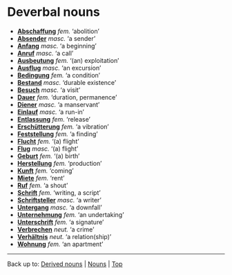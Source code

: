 # Deverbal nouns

- **[Abschaffung](a/ab/Abschaffung.md)** *fem.* ‘abolition’
- **[Absender](a/ab/Absender.md)** *masc.* ‘a sender’
- **[Anfang](a/an/Anfang.md)** *masc.* ‘a beginning’
- **[Anruf](a/an/Anruf.md)** *masc.* ‘a call’
- **[Ausbeutung](a/au/Ausbeutung.md)** *fem.* ‘(an) exploitation’
- **[Ausflug](a/au/Ausflug.md)** *masc.* ‘an excursion’
- **[Bedingung](b/be/Bedingung.md)** *fem.* ‘a condition’
- **[Bestand](b/be/Bestand.md)** *masc.* ‘durable existence’
- **[Besuch](b/be/Besuch.md)** *masc.* ‘a visit’
- **[Dauer](d/da/Dauer.md)** *fem.* ‘duration, permanence’
- **[Diener](d/di/Diener.md)** *masc.* ‘a manservant’
- **[Einlauf](e/ei/Einlauf.md)** *masc.* ‘a run-in’
- **[Entlassung](e/en/Entlassung.md)** *fem.* ‘release’
- **[Erschütterung](e/er/Erschuetterung.md)** *fem.* ‘a vibration’
- **[Feststellung](f/fe/Feststellung.md)** *fem.* ‘a finding’
- **[Flucht](f/fl/Flucht.md)** *fem.* ‘(a) flight’
- **[Flug](f/fl/Flug.md)** *masc.* ‘(a) flight’
- **[Geburt](g/ge/Geburt.md)** *fem.* ‘(a) birth’
- **[Herstellung](h/he/Herstellung.md)** *fem.* ‘production’
- **[Kunft](k/ku/Kunft.md)** *fem.* ‘coming’
- **[Miete](m/mi/Miete.md)** *fem.* ‘rent’
- **[Ruf](r/ru/Ruf.md)** *fem.* ‘a shout’
- **[Schrift](s/sc/Schrift.md)** *fem.* ‘writing, a script’
- **[Schriftsteller](s/sc/Schriftsteller.md)** *masc.* ‘a writer’
- **[Untergang](u/un/Untergang.md)** *masc.* ‘a downfall’
- **[Unternehmung](u/un/Unternehmung.md)** *fem.* ‘an undertaking’
- **[Unterschrift](u/un/Unterschrift.md)** *fem.* ‘a signature’
- **[Verbrechen](v/ve/Verbrechen.md)** *neut.* ‘a crime’
- **[Verhältnis](v/ve/Verhaeltnis.md)** *neut.* ‘a relation(ship)’
- **[Wohnung](w/wo/Wohnung.md)** *fem.* ‘an apartment’

----

Back up to: [Derived nouns](derivedNouns.md) | [Nouns](index.md) | [Top](../index.md)
